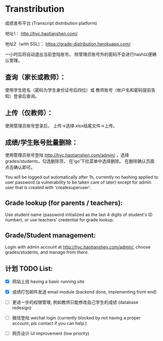 # Transtribution
成绩发布平台 (Transcript distribution platform)

地址1： http://hyc.haotianshen.com/

地址2（with SSL）： https://grade-distribution.herokuapp.com/

一小时后将自动退出当前登陆账号。 除管理员账号外的密码不会进行hash以便确认管理。 

## 查询（家长或教师）： 

使用学生姓名（密码为学生身份证号后四位）或 教师账号（帐户名和密码提前告知）登录后查询。

## 上传（仅教师）：

使用管理员账号登录后， 上传->选择.xlsx结尾文件->上传。

## 成绩/学生账号批量删除：

使用管理员账号登陆 http://hyc.haotianshen.com/admin/ ，选择grades/students，勾选删除项， 在'go'下拉菜单中选择删除。 在删除确认页面点击确认即可。


You will be logged out automatically after 1h, currently no hashing applied to user password (a vulnerability to be taken care of later) except for admin user that is created with 'createsuperuser'.

## Grade lookup (for parents / teachers):

Use student name (password initialized as the last 4 digits of student's ID number), or use teachers' credential for grade lookup.

## Grade/Student management:

Login with admin account at http://hyc.haotianshen.com/admin/, choose grades/students, and manage from there. 

## 计划 TODO List:

- [x]  网站上线 having a basic running site

- [x]  成绩打包邮件发送 email module (backend done, implementing front end)

- [ ]  更进一步的权限管理, 例如教师只能修改自己学生的成绩 (database redesign)

- [ ]  微信登陆 wechat login (currently blocked by not having a proper account, pls contact if you can help.)

- [ ]  网页设计 UI improvement (low priority)



